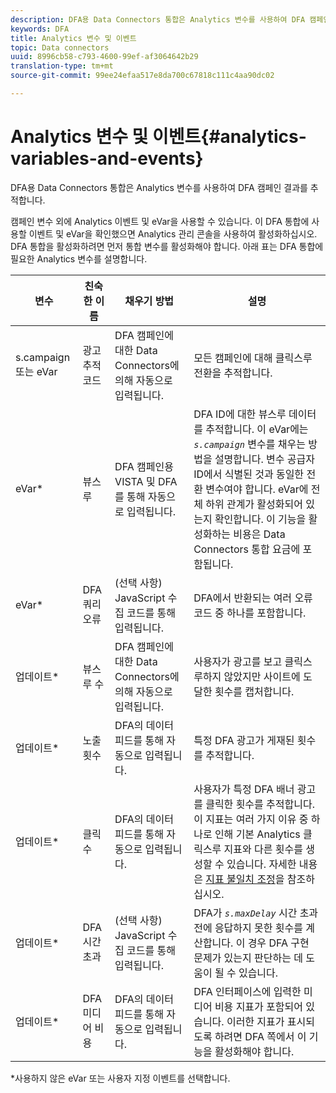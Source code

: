 ```yaml
---
description: DFA용 Data Connectors 통합은 Analytics 변수를 사용하여 DFA 캠페인 결과를 추적합니다.
keywords: DFA
title: Analytics 변수 및 이벤트
topic: Data connectors
uuid: 8996cb58-c793-4600-99ef-af3064642b29
translation-type: tm+mt
source-git-commit: 99ee24efaa517e8da700c67818c111c4aa90dc02

---
```



# Analytics 변수 및 이벤트{#analytics-variables-and-events}

DFA용 Data Connectors 통합은 Analytics 변수를 사용하여 DFA 캠페인 결과를 추적합니다.

캠페인 변수 외에 Analytics 이벤트 및 eVar을 사용할 수 있습니다. 이 DFA 통합에 사용할 이벤트 및 eVar을 확인했으면 Analytics 관리 콘솔을 사용하여 활성화하십시오. DFA 통합을 활성화하려면 먼저 통합 변수를 활성화해야 합니다. 아래 표는 DFA 통합에 필요한 Analytics 변수를 설명합니다.

| 변수 | 친숙한 이름 | 채우기 방법 | 설명 |
|---|---|---|---|
| s.campaign 또는 eVar | 광고 추적 코드 | DFA 캠페인에 대한 Data Connectors에 의해 자동으로 입력됩니다. | 모든 캠페인에 대해 클릭스루 전환을 추적합니다. |
| eVar* | 뷰스루 | DFA 캠페인용 VISTA 및 DFA를 통해 자동으로 입력됩니다. | DFA ID에 대한 뷰스루 데이터를 추적합니다. 이 eVar에는 *`s.campaign`* 변수를 채우는 방법을 설명합니다. 변수 공급자 ID에서 식별된 것과 동일한 전환 변수여야 합니다. eVar에 전체 하위 관계가 활성화되어 있는지 확인합니다. 이 기능을 활성화하는 비용은 Data Connectors 통합 요금에 포함됩니다. |
| eVar* | DFA 쿼리 오류 | (선택 사항) JavaScript 수집 코드를 통해 입력됩니다. | DFA에서 반환되는 여러 오류 코드 중 하나를 포함합니다. |
| 업데이트* | 뷰스루 수 | DFA 캠페인에 대한 Data Connectors에 의해 자동으로 입력됩니다. | 사용자가 광고를 보고 클릭스루하지 않았지만 사이트에 도달한 횟수를 캡처합니다. |
| 업데이트* | 노출 횟수 | DFA의 데이터 피드를 통해 자동으로 입력됩니다. | 특정 DFA 광고가 게재된 횟수를 추적합니다. |
| 업데이트* | 클릭 수 | DFA의 데이터 피드를 통해 자동으로 입력됩니다. | 사용자가 특정 DFA 배너 광고를 클릭한 횟수를 추적합니다. 이 지표는 여러 가지 이유 중 하나로 인해 기본 Analytics 클릭스루 지표와 다른 횟수를 생성할 수 있습니다. 자세한 내용은 [지표 불일치 조정](/help/import/data-connectors/dfa-data-connector-analytics/dfa-reconciling-metric-discrepancies.md)을 참조하십시오. |
| 업데이트* | DFA 시간 초과 | (선택 사항) JavaScript 수집 코드를 통해 입력됩니다. | DFA가 *`s.maxDelay`* 시간 초과 전에 응답하지 못한 횟수를 계산합니다. 이 경우 DFA 구현 문제가 있는지 판단하는 데 도움이 될 수 있습니다. |
| 업데이트* | DFA 미디어 비용 | DFA의 데이터 피드를 통해 자동으로 입력됩니다. | DFA 인터페이스에 입력한 미디어 비용 지표가 포함되어 있습니다. 이러한 지표가 표시되도록 하려면 DFA 쪽에서 이 기능을 활성화해야 합니다. |

*사용하지 않은 eVar 또는 사용자 지정 이벤트를 선택합니다.

